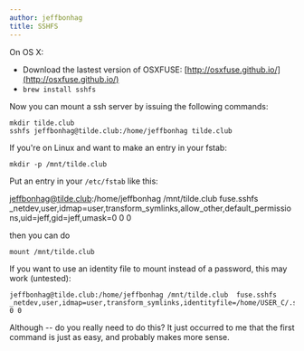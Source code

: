 ```yaml
---
author: jeffbonhag
title: SSHFS
---
```


On OS X:

- Download the lastest version of OSXFUSE: [http://osxfuse.github.io/](http://osxfuse.github.io/)
- `brew install sshfs`


Now you can mount a ssh server by issuing the following commands:

    mkdir tilde.club
    sshfs jeffbonhag@tilde.club:/home/jeffbonhag tilde.club

If you're on Linux and want to make an entry in your fstab:

    mkdir -p /mnt/tilde.club

Put an entry in your `/etc/fstab` like this:

jeffbonhag@tilde.club:/home/jeffbonhag /mnt/tilde.club  fuse.sshfs _netdev,user,idmap=user,transform_symlinks,allow_other,default_permissions,uid=jeff,gid=jeff,umask=0 0 0

then you can do

    mount /mnt/tilde.club

If you want to use an identity file to mount instead of a password, this may
work (untested):

    jeffbonhag@tilde.club:/home/jeffbonhag /mnt/tilde.club  fuse.sshfs _netdev,user,idmap=user,transform_symlinks,identityfile=/home/USER_C/.ssh/id_rsa,allow_other,default_permissions,uid=USER_C_ID,gid=GROUP_C_ID,umask=0 0 0

Although -- do you really need to do this?  It just occurred to me that the
first command is just as easy, and probably makes more sense.
